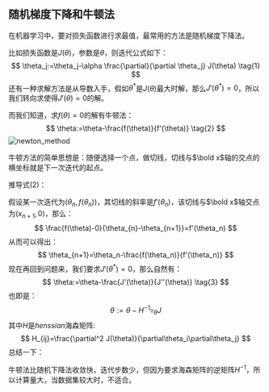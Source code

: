 ## 随机梯度下降和牛顿法

在机器学习中，要对损失函数进行求最值，最常用的方法是随机梯度下降法。

比如损失函数是$J(\theta)​$，参数是$\theta​$，则迭代公式如下：
$$
\theta_j:=\theta_j-\alpha \frac{\partial}{\partial \theta_j} J(\theta)  \tag{1}
$$
还有一种求解方法是从导数入手，假如$\theta ^*​$是$J(\theta)​$最大时解，那么$J'(\theta^*)=0​$，所以我们转向求使得$J'(\theta)=0​$的解。

而我们知道，求$f(\theta)=0$的解有牛顿法：
$$
\theta:=\theta-\frac{f(\theta)}{f'(\theta)}   \tag{2}
$$
![newton_method](/home/wck/Documents/笔记/newton_method.png)

牛顿方法的简单思想是：随便选择一个点，做切线，切线与$\bold x$轴的交点的横坐标就是下一次迭代的起点。

推导式$(2)$：

假设某一次迭代为$(\theta_n,f(\theta_n))$，其切线的斜率是$f'(\theta_n)$，该切线与$\bold x$轴交点为$(x_{n+1},0)$，那么：
$$
\frac{f(\theta)-0}{\theta_{n}-\theta_{n+1}}=f'(\theta_n)
$$
从而可以得出：
$$
\theta_{n+1}=\theta_n-\frac{f(\theta_n)}{f'(\theta_n)}
$$
现在再回到问题来，我们要求$J'(\theta^*)=0$，那么自然有：
$$
\theta:=\theta-\frac{J'(\theta)}{J''(\theta)}   \tag{3}
$$
也即是：
$$
\theta:=\theta-H^{-1}\triangledown_{\theta} J  \tag{4}
$$
其中$H$是$henssian$海森矩阵:
$$
H_{ij}=\frac{\partial^2 J(\theta)}{\partial\theta_i\partial\theta_j}
$$
总结一下：

牛顿法比随机下降法收敛快，迭代步数少，但因为要求海森矩阵的逆矩阵$H^{-1}$，所以计算量大，当数据集较大时，不适合。